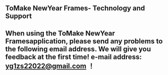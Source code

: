 ## ToMake NewYear Frames- Technology and Support


## When using the ToMake NewYear Framesapplication, please send any problems to the following email address. We will give you feedback at the first time! e-mail address: yg1zs22022@gmail.com ！
